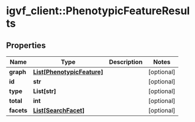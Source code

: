 # igvf_client::PhenotypicFeatureResults


## Properties
Name | Type | Description | Notes
------------ | ------------- | ------------- | -------------
**graph** | [**List[PhenotypicFeature]**](PhenotypicFeature.md) |  | [optional] 
**id** | **str** |  | [optional] 
**type** | **List[str]** |  | [optional] 
**total** | **int** |  | [optional] 
**facets** | [**List[SearchFacet]**](SearchFacet.md) |  | [optional] 


